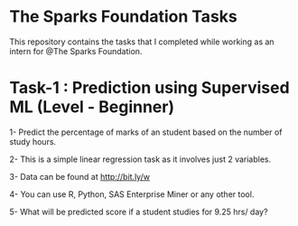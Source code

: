 
# The Sparks Foundation Tasks
This repository contains the tasks that I completed while working as an intern for @The Sparks Foundation.

# Task-1 : Prediction using Supervised ML (Level - Beginner)
1- Predict the percentage of marks of an student based on the number of study hours.

2- This is a simple linear regression task as it involves just 2 variables.

3- Data can be found at http://bit.ly/w

4- You can use R, Python, SAS Enterprise Miner or any other tool.

5- What will be predicted score if a student studies for 9.25 hrs/ day?
